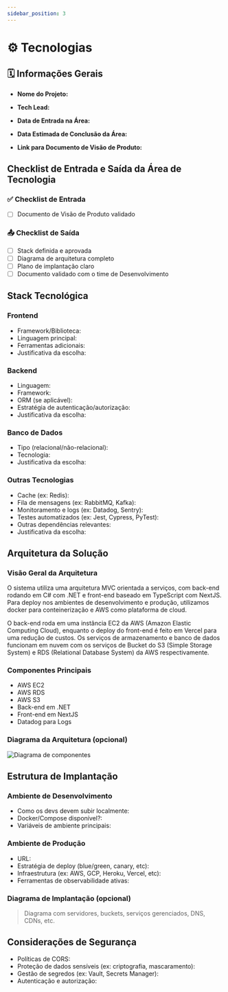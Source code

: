 ```yaml
---
sidebar_position: 3
---
```


# ⚙️ Tecnologias

## 🗓 Informações Gerais

- **Nome do Projeto:**
<!-- Exemplo: Sistema de Gestão de Reservas para Biblioteca -->

- **Tech Lead:**
<!-- Nome da pessoa responsável pela coordenação e entrega da parte visual do projeto -->

- **Data de Entrada na Área:**
<!-- Exemplo: 10/04/2025 -->

- **Data Estimada de Conclusão da Área:**
<!-- Exemplo: 08/06/2025 -->

- **Link para Documento de Visão de Produto:**
<!-- Exemplo: https://github.com/empresa/docs/projeto-reservas/visao.md -->

## Checklist de Entrada e Saída da Área de Tecnologia

### ✅ Checklist de Entrada

- [ ] Documento de Visão de Produto validado

### 📤 Checklist de Saída

- [ ] Stack definida e aprovada
- [ ] Diagrama de arquitetura completo
- [ ] Plano de implantação claro
- [ ] Documento validado com o time de Desenvolvimento

## Stack Tecnológica

### Frontend
- Framework/Biblioteca: 
- Linguagem principal: 
- Ferramentas adicionais:
- Justificativa da escolha:

### Backend
- Linguagem: 
- Framework: 
- ORM (se aplicável): 
- Estratégia de autenticação/autorização: 
- Justificativa da escolha:

### Banco de Dados
- Tipo (relacional/não-relacional):
- Tecnologia: 
- Justificativa da escolha:

### Outras Tecnologias
- Cache (ex: Redis):
- Fila de mensagens (ex: RabbitMQ, Kafka):
- Monitoramento e logs (ex: Datadog, Sentry):
- Testes automatizados (ex: Jest, Cypress, PyTest):
- Outras dependências relevantes:
- Justificativa da escolha:

## Arquitetura da Solução

### Visão Geral da Arquitetura

O sistema utiliza uma arquitetura MVC orientada a serviços, com back-end rodando em C# com .NET e front-end baseado em TypeScript com NextJS. Para deploy nos ambientes de desenvolvimento e produção, utilizamos docker para conteinerização e AWS como plataforma de cloud.

O back-end roda em uma instância EC2 da AWS (Amazon Elastic Computing Cloud), enquanto o deploy do front-end é feito em Vercel para uma redução de custos. Os serviços de armazenamento e banco de dados funcionam em nuvem com os serviços de Bucket do S3 (Simple Storage System) e RDS (Relational Database System) da AWS respectivamente.

### Componentes Principais
- AWS EC2
- AWS RDS
- AWS S3
- Back-end em .NET
- Front-end em NextJS
- Datadog para Logs

### Diagrama da Arquitetura (opcional)

![Diagrama de componentes](../../assets/diagrama-componentes.jpg)

## Estrutura de Implantação

### Ambiente de Desenvolvimento

* Como os devs devem subir localmente:
* Docker/Compose disponível?:
* Variáveis de ambiente principais:

### Ambiente de Produção

* URL:
* Estratégia de deploy (blue/green, canary, etc):
* Infraestrutura (ex: AWS, GCP, Heroku, Vercel, etc):
* Ferramentas de observabilidade ativas:

### Diagrama de Implantação (opcional)
> Diagrama com servidores, buckets, serviços gerenciados, DNS, CDNs, etc.

## Considerações de Segurança

* Políticas de CORS:
* Proteção de dados sensíveis (ex: criptografia, mascaramento):
* Gestão de segredos (ex: Vault, Secrets Manager):
* Autenticação e autorização:
